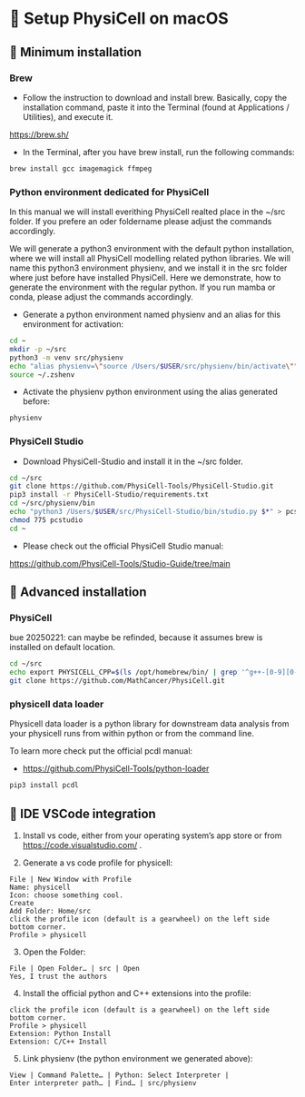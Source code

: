 # &#x1F34F; Setup PhysiCell on macOS


## &#x1F34E; Minimum installation

### Brew

+ Follow the instruction to download and install brew. Basically, copy the installation command, paste it into the Terminal (found at Applications / Utilities), and execute it.

https://brew.sh/

+ In the Terminal, after you have brew install, run the following commands:

```bash
brew install gcc imagemagick ffmpeg
```

### Python environment dedicated for PhysiCell

In this manual we will install everithing PhysiCell realted place in the ~/src folder.
If you prefere an oder foldername please adjust the commands accordingly.

We will generate a python3 environment with the default python installation, where we will install all PhysiCell modelling related python libraries.
We will name this python3 environment physienv, and we install it in the src folder where just before have installed PhysiCell.
Here we demonstrate, how to generate the environment with the regular python. If you run mamba or conda, please adjust the commands accordingly.

+ Generate a python environment named physienv and an alias for this environment for activation:

```bash
cd ~
mkdir -p ~/src
python3 -m venv src/physienv
echo "alias physienv=\"source /Users/$USER/src/physienv/bin/activate\"" >> ~/.zshenv
source ~/.zshenv
```

+ Activate the physienv python environment using the alias generated before:

```bash
physienv
```

### PhysiCell Studio

+ Download PhysiCell-Studio and install it in the ~/src folder.

```bash
cd ~/src
git clone https://github.com/PhysiCell-Tools/PhysiCell-Studio.git
pip3 install -r PhysiCell-Studio/requirements.txt
cd ~/src/physienv/bin
echo "python3 /Users/$USER/src/PhysiCell-Studio/bin/studio.py $*" > pcstudio
chmod 775 pcstudio
cd ~
```

+ Please check out the official PhysiCell Studio manual:

https://github.com/PhysiCell-Tools/Studio-Guide/tree/main


## &#x1F34E; Advanced installation

### PhysiCell

bue 20250221: can maybe be refinded, because it assumes brew is installed on default location.

```bash
cd ~/src
echo export PHYSICELL_CPP=$(ls /opt/homebrew/bin/ | grep '^g++-[0-9][0-9]') >> ~/.zshenv
git clone https://github.com/MathCancer/PhysiCell.git
```

### physicell data loader

Physicell data loader is a python library for downstream data analysis from your physicell runs from within python or from the command line.

To learn more check put the official pcdl manual:

+ https://github.com/PhysiCell-Tools/python-loader

```bash
pip3 install pcdl
```


## &#x1F34E; IDE VSCode integration

1. Install vs code, either from your operating system’s app store or from https://code.visualstudio.com/ .

2. Generate a vs code profile for physicell:

```
File | New Window with Profile
Name: physicell
Icon: choose something cool.
Create
Add Folder: Home/src
click the profile icon (default is a gearwheel) on the left side bottom corner.
Profile > physicell
```

3. Open the Folder:

```
File | Open Folder… | src | Open
Yes, I trust the authors
```

4. Install the official python and C++ extensions into the profile:

```
click the profile icon (default is a gearwheel) on the left side bottom corner.
Profile > physicell
Extension: Python Install
Extension: C/C++ Install
```

5. Link physienv (the python environment we generated above):

```
View | Command Palette… | Python: Select Interpreter |
Enter interpreter path… | Find… | src/physienv
```


